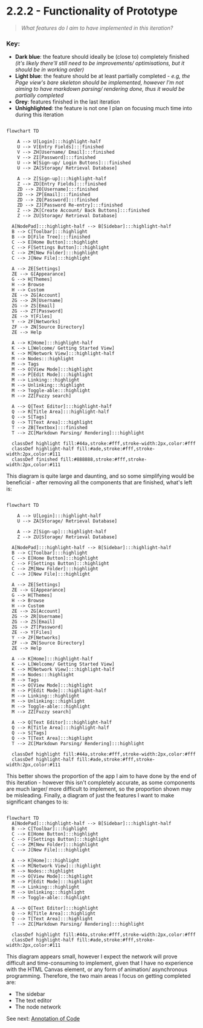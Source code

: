 # 2.2.2 - Functionality of Prototype

> _What features do I aim to have implemented in this iteration?_

### Key:

- **Dark blue**: the feature should ideally be (close to) completely finished _(it's likely there'll still need to be improvements/ optimisations, but it should be in working order)_
- **Light blue**: the feature should be at least partially completed - _e.g, the Page view's bare skeleton should be implemented, however I'm not aiming to have markdown parsing/ rendering done, thus it would be partially completed_
- **Grey**: features finished in the last iteration
- **Unhighlighted**: the feature is not one I plan on focusing much time into during this iteration

```mermaid

flowchart TD

	A --> U[Login]:::highlight-half
	U --> V[Entry Fields]:::finished
	V --> ZH[Username/ Email]:::finished
	V --> ZI[Password]:::finished
	U --> W[Sign-up/ Login Buttons]:::finished
	U --> ZA[Storage/ Retrieval Database]

	A --> Z[Sign-up]:::highlight-half
	Z --> ZD[Entry Fields]:::finished
	ZD --> ZO[Username]:::finished
	ZD --> ZP[Email]:::finished
	ZD --> ZQ[Password]:::finished
	ZD --> ZJ[Password Re-entry]:::finished
	Z --> ZK[Create Account/ Back Buttons]:::finished
	Z --> ZU[Storage/ Retrieval Database]

  A[NodePad]:::highlight-half --> B[Sidebar]:::highlight-half
  B --> C[Toolbar]:::highlight
  B --> D[File Tree]:::finished
  C --> E[Home Button]:::highlight
  C --> F[Settings Button]:::highlight
  C --> ZM[New Folder]:::highlight
  C --> J[New File]:::highlight

  A --> ZE[Settings]
  ZE --> G[Appearance]
  G --> H[Themes]
  H --> Browse
  H --> Custom
  ZE --> ZG[Account]
  ZG --> ZR[Username]
  ZG --> ZS[Email]
  ZG --> ZT[Password]
  ZE --> Y[Files]
  Y --> ZF[Networks]
  ZF --> ZN[Source Directory]
  ZE --> Help

  A --> K[Home]:::highlight-half
  K --> L[Welcome/ Getting Started View]
  K --> M[Network View]:::highlight-half
  M --> Nodes:::highlight
  M --> Tags
  M --> O[View Mode]:::highlight
  M --> P[Edit Mode]:::highlight
  M --> Linking:::highlight
  M --> Unlinking:::highlight
  M --> Toggle-able:::highlight
  M --> ZZ[Fuzzy search]

  A --> Q[Text Editor]:::highlight-half
  Q --> R[Title Area]:::highlight-half
  Q --> S[Tags]
  Q --> T[Text Area]:::highlight
  T --> ZB[Textbox]:::finished
  T --> ZC[Markdown Parsing/ Rendering]:::highlight

  classDef highlight fill:#44a,stroke:#fff,stroke-width:2px,color:#fff
  classDef highlight-half fill:#ade,stroke:#fff,stroke-width:2px,color:#111
  classDef finished fill:#888888,stroke:#fff,stroke-width:2px,color:#111
```

This diagram is quite large and daunting, and so some simplifying would be beneficial - after removing all the components that are finished, what's left is:

```mermaid

flowchart TD

	A --> U[Login]:::highlight-half
	U --> ZA[Storage/ Retrieval Database]

	A --> Z[Sign-up]:::highlight-half
	Z --> ZU[Storage/ Retrieval Database]

  A[NodePad]:::highlight-half --> B[Sidebar]:::highlight-half
  B --> C[Toolbar]:::highlight
  C --> E[Home Button]:::highlight
  C --> F[Settings Button]:::highlight
  C --> ZM[New Folder]:::highlight
  C --> J[New File]:::highlight

  A --> ZE[Settings]
  ZE --> G[Appearance]
  G --> H[Themes]
  H --> Browse
  H --> Custom
  ZE --> ZG[Account]
  ZG --> ZR[Username]
  ZG --> ZS[Email]
  ZG --> ZT[Password]
  ZE --> Y[Files]
  Y --> ZF[Networks]
  ZF --> ZN[Source Directory]
  ZE --> Help

  A --> K[Home]:::highlight-half
  K --> L[Welcome/ Getting Started View]
  K --> M[Network View]:::highlight-half
  M --> Nodes:::highlight
  M --> Tags
  M --> O[View Mode]:::highlight
  M --> P[Edit Mode]:::highlight-half
  M --> Linking:::highlight
  M --> Unlinking:::highlight
  M --> Toggle-able:::highlight
  M --> ZZ[Fuzzy search]

  A --> Q[Text Editor]:::highlight-half
  Q --> R[Title Area]:::highlight-half
  Q --> S[Tags]
  Q --> T[Text Area]:::highlight
  T --> ZC[Markdown Parsing/ Rendering]:::highlight

  classDef highlight fill:#44a,stroke:#fff,stroke-width:2px,color:#fff
  classDef highlight-half fill:#ade,stroke:#fff,stroke-width:2px,color:#111
```

This better shows the proportion of the app I aim to have done by the end of this iteration - however this isn't completely accurate, as some components are much larger/ more difficult to implement, so the proportion shown may be misleading. Finally, a diagram of just the features I want to make significant changes to is:

```mermaid

flowchart TD
  A[NodePad]:::highlight-half --> B[Sidebar]:::highlight-half
  B --> C[Toolbar]:::highlight
  C --> E[Home Button]:::highlight
  C --> F[Settings Button]:::highlight
  C --> ZM[New Folder]:::highlight
  C --> J[New File]:::highlight

  A --> K[Home]:::highlight
  K --> M[Network View]:::highlight
  M --> Nodes:::highlight
  M --> O[View Mode]:::highlight
  M --> P[Edit Mode]:::highlight
  M --> Linking:::highlight
  M --> Unlinking:::highlight
  M --> Toggle-able:::highlight

  A --> Q[Text Editor]:::highlight
  Q --> R[Title Area]:::highlight
  Q --> T[Text Area]:::highlight
  T --> ZC[Markdown Parsing/ Rendering]:::highlight

  classDef highlight fill:#44a,stroke:#fff,stroke-width:2px,color:#fff
  classDef highlight-half fill:#ade,stroke:#fff,stroke-width:2px,color:#111
```

This diagram appears small, however I expect the network will prove difficult and time-consuming to implement, given that I have no experience with the HTML Canvas element, or any form of animation/ asynchronous programming. Therefore, the two main areas I focus on getting completed are:

- The sidebar
- The text editor
- The node network

See next: [Annotation of Code](2.2.3-annotation_of_code.md)
